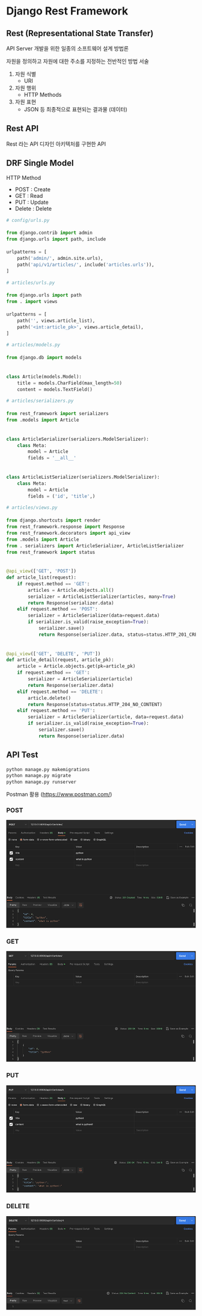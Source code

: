 # Django Rest Framework

## Rest (Representational State Transfer)

API Server 개발을 위한 일종의 소프트웨어 설계 방법론

자원을 정의하고 자원에 대한 주소를 지정하는 전반적인 방법 서술

1. 자원 식별
    - URI
2. 자원 행위
    - HTTP Methods
3. 자원 표현
    - JSON 등 최종적으로 표현되는 결과물 (데이터)

## Rest API

Rest 라는 API 디자인 아키텍처를 구현한 API

## DRF Single Model

HTTP Method

- POST : Create
- GET : Read
- PUT : Update
- Delete : Delete

```python
# config/urls.py

from django.contrib import admin
from django.urls import path, include

urlpatterns = [
    path('admin/', admin.site.urls),
    path('api/v1/articles/', include('articles.urls')),
]
```

```python
# articles/urls.py

from django.urls import path
from . import views

urlpatterns = [
    path('', views.article_list),
    path('<int:article_pk>', views.article_detail),
]
```

```python
# articles/models.py

from django.db import models


class Article(models.Model):
    title = models.CharField(max_length=50)
    content = models.TextField()

```

```python
# articles/serializers.py

from rest_framework import serializers
from .models import Article


class ArticleSerializer(serializers.ModelSerializer):
    class Meta:
        model = Article
        fields = '__all__'


class ArticleListSerializer(serializers.ModelSerializer):
    class Meta:
        model = Article
        fields = ('id', 'title',)
```

```python
# articles/views.py

from django.shortcuts import render
from rest_framework.response import Response
from rest_framework.decorators import api_view
from .models import Article
from . serializers import ArticleSerializer, ArticleListSerializer
from rest_framework import status


@api_view(['GET', 'POST'])
def article_list(request):
    if request.method == 'GET':
        articles = Article.objects.all()
        serializer = ArticleListSerializer(articles, many=True)
        return Response(serializer.data)
    elif request.method == 'POST':
        serializer = ArticleSerializer(data=request.data)
        if serializer.is_valid(raise_exception=True):
            serializer.save()
            return Response(serializer.data, status=status.HTTP_201_CREATED)


@api_view(['GET', 'DELETE', 'PUT'])
def article_detail(request, article_pk):
    article = Article.objects.get(pk=article_pk)
    if request.method == 'GET':
        serializer = ArticleSerializer(article)
        return Response(serializer.data)
    elif request.method == 'DELETE':
        article.delete()
        return Response(status=status.HTTP_204_NO_CONTENT)
    elif request.method == 'PUT':
        serializer = ArticleSerializer(article, data=request.data)
        if serializer.is_valid(raise_exception=True):
            serializer.save()
            return Response(serializer.data)
```

## API Test

```cmd
python manage.py makemigrations
python manage.py migrate
python manage.py runserver
```

Postman 활용 (https://www.postman.com/)

### POST

![django_rest_framework1](django_rest_framework1.png)

### GET

![django_rest_framework2](django_rest_framework2.png)

### PUT

![django_rest_framework3](django_rest_framework3.png)

### DELETE

![django_rest_framework4](django_rest_framework4.png)

